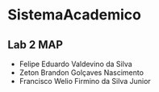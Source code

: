 # SistemaAcademico
Lab 2 MAP
---
  - Felipe Eduardo Valdevino da Silva
  - Zeton Brandon Golçaves Nascimento
  - Francisco Welio Firmino da Silva Junior
